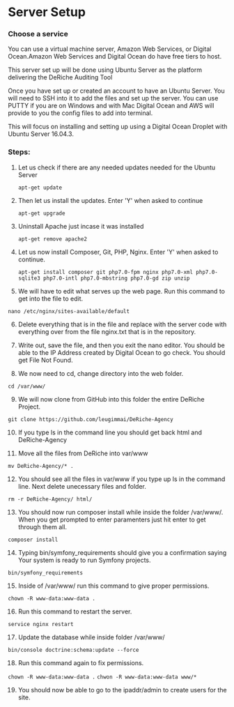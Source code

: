 <h1>
    Server Setup
</h1>

<h3>Choose a service</h3>

You can use a virtual machine server, Amazon Web Services, or Digital Ocean.Amazon Web Services and Digital Ocean do have free tiers to host.

This server set up will be done using Ubuntu Server as the platform delivering the DeRiche Auditing Tool

Once you have set up or created an account to have an Ubuntu Server. You will need to SSH into it to add the files and set up the server. You can use PUTTY if you are on Windows and with Mac Digital Ocean and AWS will provide to you the config files to add into terminal.

This will focus on installing and setting up using a Digital Ocean Droplet with Ubuntu Server 16.04.3.



<h3>Steps:</h3>

1. Let us check if there are any needed updates needed for the Ubuntu Server

    ```apt-get update```

2. Then let us install the updates. Enter 'Y' when asked to continue

    ```apt-get upgrade```

3. Uninstall Apache just incase it was installed

    ```apt-get remove apache2```

4. Let us now install Composer, Git, PHP, Nginx. Enter 'Y' when asked to continue.

    ```apt-get install composer git php7.0-fpm nginx php7.0-xml php7.0-sqlite3 php7.0-intl php7.0-mbstring php7.0-gd zip unzip```
    
5. We will have to edit what serves up the web page. Run this command to get into the file to edit.  

```nano /etc/nginx/sites-available/default```

6. Delete everything that is in the file and replace with the server code with everything over from the file nginx.txt that is in the repository.

7. Write out, save the file, and then you exit the nano editor. You should be able to the IP Address created by Digital Ocean to go check. You should get File Not Found.

8. We now need to cd, change directory into the web folder.

```cd /var/www/ ```

9. We will now clone from GitHub into this folder the entire DeRiche Project.

```git clone https://github.com/leugimmai/DeRiche-Agency```

10. If you type ls in the command line you should get back html and DeRiche-Agency

11. Move all the files from DeRiche into var/www

```mv DeRiche-Agency/* .```

12. You should see all the files in var/www if you type up ls in the command line. Next delete unecessary files and folder.

```rm -r DeRiche-Agency/ html/```

13. You should now run composer install while inside the folder /var/www/. When you get prompted to enter paramenters just hit enter to get through them all.

```composer install```

14. Typing bin/symfony_requirements should give you a confirmation saying Your system is ready to run Symfony projects.

```bin/symfony_requirements```

15. Inside of /var/www/ run this command to give proper permissions.

```chown -R www-data:www-data .```

16. Run this command to restart the server.

```service nginx restart```

17. Update the database while inside folder /var/www/

```bin/console doctrine:schema:update --force```

18. Run this command again to fix permissions.

```chown -R www-data:www-data .```
```chwon -R www-data:www-data www/*```

19. You should now be able to go to the ipaddr/admin to create users for the site.








